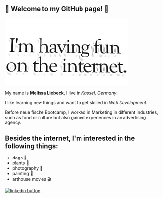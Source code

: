 👋 Welcome to my GitHub page! 👋
----
<img src="https://github.com/liebeckm/liebeckm/blob/main/giphy.gif?raw=true" width="400" height="auto"/>

My name is **Melissa Liebeck**, I live in _Kassel, Germany_.

I like learning new things and want to get skilled in *Web Development*.


Before neue fische Bootcamp, I worked in Marketing in different industries, such as food or culture but also gained experiences in an advertising agency.

## Besides the internet, I'm interested in the following things:
- dogs 🐶
- plants 🌱
- photography 📸
- painting 🎨
- arthouse movies 🎬

<a href="https://www.linkedin.com/in/melissaliebeck/" target=”_blank” rel="noopener"><img src="https://upload.wikimedia.org/wikipedia/commons/0/01/LinkedIn_Logo.svg" alt="linkedin button" width="100" height="auto"/></a>
